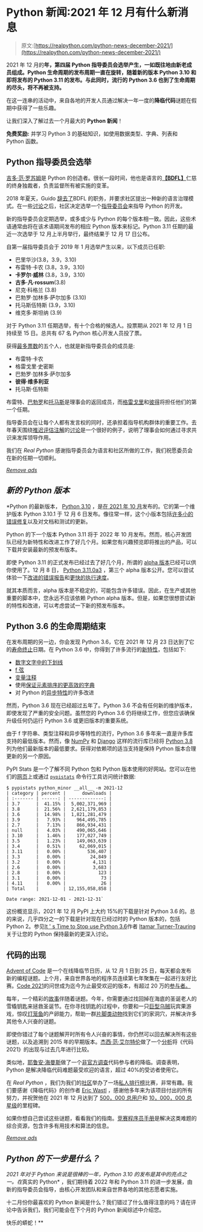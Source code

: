# Python 新闻:2021 年 12 月有什么新消息

> 原文:[https://realpython.com/python-news-december-2021/](https://realpython.com/python-news-december-2021/)

2021 年 12 月的**年，第四届 Python **指导委员会**选举产生，一如既往地由新老成员组成。Python 生命周期的发布周期一直在旋转，随着新的版本 **Python 3.10** 和即将发布的 **Python 3.11** 的发布。与此同时，流行的 **Python 3.6** 也到了生命周期的尽头，将不再被支持。**

在这一连串的活动中，来自各地的开发人员通过解决一年一度的**降临代码**谜题在假期中获得了一些乐趣。

让我们深入了解过去一个月最大的 **Python 新闻**！

**免费奖励:** 并学习 Python 3 的基础知识，如使用数据类型、字典、列表和 Python 函数。

## Python 指导委员会选举

[吉多·范·罗苏姆](https://twitter.com/gvanrossum)是 Python 的创造者。很长一段时间，他也是语言的[**【BDFL】**](https://en.wikipedia.org/wiki/Benevolent_dictator_for_life)仁慈的终身独裁者，负责监督所有被实施的变革。

2018 年夏天，Guido [辞去了](https://mail.python.org/pipermail/python-committers/2018-July/005664.html)BDFL 的职务，并要求社区提出一种新的语言治理模式。在一些[讨论](https://www.python.org/dev/peps/pep-8000/)之后，社区决定选举一个[指导委员会](https://www.python.org/dev/peps/pep-0013/)来指导 Python 的开发。

新的指导委员会定期选举，或多或少与 Python 的每个版本相一致。因此，这些术语通常由将在该术语期间发布的相应 Python 版本来标记。Python 3.11 任期的最近一次选举于 12 月上半月举行，最终结果于 12 月 17 日公布。

自第一届指导委员会于 2019 年 1 月选举产生以来，以下成员已任职:

*   巴里华沙(3.8，3.9，3.10)
*   布雷特·卡农 (3.8，3.9，3.10)
*   **卡罗尔·威林** (3.8，3.9，3.10)
*   **古多·凡·rossum**(3.8)
*   尼克·科格兰 (3.8)
*   巴勃罗·加林多·萨尔加多 (3.10)
*   托马斯伍特斯 (3.9，3.10)
*   维克多·斯坦纳 (3.9)

对于 Python 3.11 任期选举，有十个合格的候选人。投票期从 2021 年 12 月 1 日持续至 15 日。总共有 67 名 Python 核心开发人员投了票。

获得[最多票数](https://www.python.org/dev/peps/pep-8103/#results)的五个人，也就是新指导委员会的成员是:

*   布雷特·卡农
*   格雷戈里·史密斯
*   巴勃罗·加林多·萨尔加多
*   **彼得·维多利亚**
*   托马斯·伍特斯

布雷特、[巴勃罗](https://twitter.com/pyblogsal)和[托马斯](https://twitter.com/yhg1s)是理事会的返回成员，而[格雷戈里](https://twitter.com/gpshead)和[彼得](https://twitter.com/EnCuKou)将担任他们的第一个任期。

指导委员会在让每个人都有发言权的同时，还承担着指导机构群体的重要工作。去年春天围绕[推迟评估注解](https://realpython.com/python37-new-features/#typing-enhancements)的[讨论](https://realpython.com/python-news-april-2021/#pep-563-pep-649-and-the-future-of-python-type-annotations)是一个很好的例子，说明了理事会如何通过寻求共识来发挥领导作用。

我们在 *Real Python* 感谢指导委员会为语言和社区所做的工作，我们祝愿委员会在新的任期一切顺利。

[*Remove ads*](/account/join/)

## *新的 Python 版本*

 *Python 的最新版本， [Python 3.10](https://realpython.com/python310-new-features/) ，是[在 2021 年 10 月](https://realpython.com/python-news-october-2021/#the-python-310-release)发布的。它的第一个维护版本 Python 3.10.1 于 12 月 6 日发布。像往常一样，这个小版本包括[许多小的](https://docs.python.org/3.10/whatsnew/changelog.html#python-3-10-1-final) [错误修复](https://realpython.com/python-bugfix-version/)以及对文档和测试的更新。

Python 的下一个版本 Python 3.11 将于 2022 年 10 月发布。然而，核心开发团队已经为新特性和改进工作了好几个月。如果您有兴趣预览即将推出的产品，可以下载并安装最新的预发布版本。

即使 Python 3.11 的正式发布已经过去了好几个月，所谓的 [alpha 版本](https://en.wikipedia.org/wiki/Software_release_life_cycle#Alpha)已经可以供你使用了。12 月 8 日， [Python 3.11.0a3](https://www.python.org/downloads/release/python-3110a3/) ，第三个 alpha 版本公开。您可以尝试体验一下[改进的错误报告](https://realpython.com/python-news-july-2021/#python-311-gets-enhanced-error-reporting)和[更快的执行速度](https://github.com/faster-cpython)。

就其本质而言，alpha 版本是不稳定的，可能包含许多错误。因此，在生产或其他重要的脚本中，您永远不应该依赖 Python alpha 版本。但是，如果您很想尝试新的特性和改进，可以考虑尝试一下新的预发布版本。

## Python 3.6 的生命周期结束

在发布周期的另一边，你会发现 Python 3.6，它在 2021 年 12 月 23 日达到了它的[寿命终止](https://endoflife.date/python)日期。在 Python 3.6 中，你得到了许多流行的[新特性](https://docs.python.org/3/whatsnew/3.6.html)，包括如下:

*   [数字文字中的下划线](https://realpython.com/python-numbers/#integers)
*   [f 弦](https://realpython.com/python-f-strings/)
*   [变量注释](https://realpython.com/python-type-checking/#variable-annotations)
*   使用[保证元素排序的更高效的字典](https://realpython.com/python-ordereddict/)
*   对 Python 的[异步特性](https://realpython.com/python-async-features/)的许多改进

然而，Python 3.6 现在已经超过五年了。Python 3.6 不会有任何新的维护版本，即使发现了严重的安全问题。虽然您的 Python 3.6 仍将继续工作，但您应该确保升级任何仍运行 Python 3.6 或更旧版本的重要系统。

由于 f 字符串、类型注释和异步等特性的流行，Python 3.6 多年来一直是许多库支持的最低版本。然而，像 [NumPy](https://pypi.org/project/numpy/1.22.0/) 和 [Django](https://pypi.org/project/Django/4.0/) 这样的流行库已经将 [Python 3.8](https://realpython.com/python38-new-features/) 列为他们最新版本的最低要求。获得对依赖项的适当支持是保持 Python 版本合理更新的另一个原因。

PyPI Stats 是一个了解不同 Python 包和 Python 版本使用的好网站。您可以在他们的[网页](https://pypistats.org/packages/__all__)上或通过 [`pypistats`](https://github.com/hugovk/pypistats) 命令行工具访问统计数据:

```
$ pypistats python_minor __all__ -m 2021-12
| category | percent |      downloads |
| :------- | ------: | -------------: |
| 3.7      |  41.15% |  5,002,371,969 |
| 3.8      |  21.56% |  2,621,179,853 |
| 3.6      |  14.98% |  1,821,281,479 |
| 3.9      |   7.93% |    964,495,785 |
| 2.7      |   7.13% |    866,934,431 |
| null     |   4.03% |    490,065,646 |
| 3.10     |   1.46% |    177,027,749 |
| 3.5      |   1.23% |    149,063,639 |
| 3.4      |   0.51% |     62,069,015 |
| 3.11     |   0.00% |        536,407 |
| 3.3      |   0.00% |         24,849 |
| 3.2      |   0.00% |          4,131 |
| 2.6      |   0.00% |          3,683 |
| 2.8      |   0.00% |            123 |
| 3.1      |   0.00% |             73 |
| 4.11     |   0.00% |             26 |
| Total    |         | 12,155,058,858 |

Date range: 2021-12-01 - 2021-12-31` 
```

这份概览显示，2021 年 12 月 PyPI 上大约 15%的下载是针对 Python 3.6 的。总的来说，几乎四分之一的下载是针对现在已经过时的 Python 版本的，包括 Python 2。参见[It ' s Time to Stop use Python 3.6](https://pythonspeed.com/articles/stop-using-python-3.6/)作者 [Itamar Turner-Trauring](https://realpython.com/podcasts/rpp/24/) 关于让您的 Python 保持最新的更深入讨论。

## 代码的出现

[Advent of Code](https://realpython.com/python-advent-of-code/) 是一个在线降临节日历，从 12 月 1 日到 25 日，每天都会发布新的编程谜题。上个月，来自世界各地的程序员连续第七年聚集在一起进行友好比赛。[Code 2021](https://adventofcode.com/2021/)的问世成为迄今为止最受欢迎的版本，有超过 20 万的[参与者。](https://twitter.com/ericwastl/status/1470928270854078465)

每年，一个精彩的[故事](https://www.webtoons.com/en/challenge/advent-of-code-2021/intro/viewer?title_no=713188&episode_no=1)伴随着谜题。今年，你需要通过找回掉在海底的圣诞老人的雪橇钥匙来拯救圣诞节。在你寻找钥匙的过程中，你要和一只[巨型乌贼](https://adventofcode.com/2021/day/4)玩宾果游戏，惊叹[灯笼鱼](https://adventofcode.com/2021/day/6)的产卵能力，帮助一群[片脚类动物](https://adventofcode.com/2021/day/23)找到它们的家洞穴，并解决许多其他令人兴奋的谜题。

即使你错过了每个谜题解开时所有令人兴奋的事情，你仍然可以回去解决所有这些谜题，以及追溯到 2015 年的早期版本。[杰西·范·艾尔特伦](https://www.linkedin.com/in/jessevanelteren/)做了一个[分析](https://jvanelteren.github.io/blog/2022/01/02/analysis_aoc_stats.html)将《代码 2021》的出现与过去几年进行比较。

类似地，[耶鲁安·海曼斯](https://twitter.com/jeroenheijmans)做了一个[非官方调查](https://jeroenheijmans.github.io/advent-of-code-surveys/)代码参与者的降临。调查表明，Python 是解决降临代码难题最受欢迎的语言，超过 40%的受访者使用它。

在 *Real Python* ，我们为我们的[社区](https://realpython.com/community/)举办了一场[私人排行榜](https://realpython.com/python-advent-of-code/#how-to-participate-in-advent-of-code)比赛，非常有趣。我们要感谢《降临代码》的创作者 [Eric Wastl](https://realpython.com/interview-eric-wastl/) ，感谢他多年来为该项目付出的所有努力，并祝贺他在 2021 年 12 月达到了 [500，000 总用户](https://twitter.com/ericwastl/status/1469040666118438919)和 [10，000，000 总星级](https://twitter.com/ericwastl/status/1474765035071315968)的里程碑。

如果你想自己尝试这些谜题，看看我们的指南。[竞赛程序员手册](https://github.com/pllk/cphb/)是解决这类难题的综合资源，包含许多有用技术和算法的信息。

[*Remove ads*](/account/join/)

## *Python 的下一步是什么？*

 *2021 年对于 Python 来说是很棒的一年，Python 3.10 的发布是其中的亮点之一。在*真实的 Python* ，我们期待着 2022 年和 Python 3.11 的进一步发展，由新的指导委员会指导，由核心开发团队和来自世界各地的其他志愿者实施。

十二月份你最喜欢的 Python 新闻是什么？我们错过了什么值得注意的吗？请在评论中告诉我们，我们可能会在下个月的 Python 新闻综述中介绍您。

快乐的蟒蛇！**